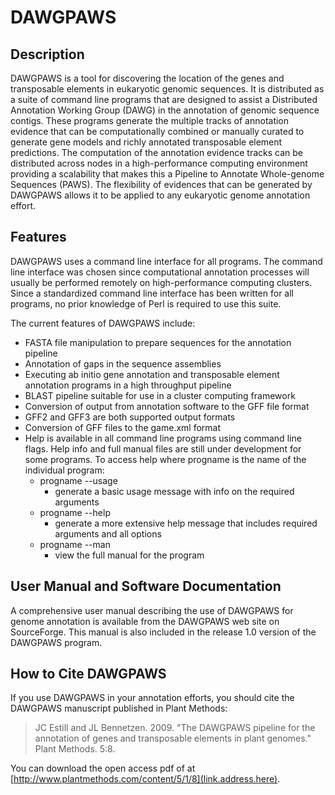 DAWGPAWS
========

Description
-----------

DAWGPAWS is a tool for discovering the location of the genes and transposable elements in eukaryotic genomic sequences. It is distributed as a suite of command line programs that are designed to assist a Distributed Annotation Working Group (DAWG) in the annotation of genomic sequence contigs. These programs generate the multiple tracks of annotation evidence that can be computationally combined or manually curated to generate gene models and richly annotated transposable element predictions. The computation of the annotation evidence tracks can be distributed across nodes in a high-performance computing environment providing a scalability that makes this a Pipeline to Annotate Whole-genome Sequences (PAWS). The flexibility of evidences that can be generated by DAWGPAWS allows it to be applied to any eukaryotic genome annotation effort.


Features
--------

DAWGPAWS uses a command line interface for all programs. The command line interface was chosen since computational annotation processes will usually be performed remotely on high-performance computing clusters. Since a standardized command line interface has been written for all programs, no prior knowledge of Perl is required to use this suite.

The current features of DAWGPAWS include:

* FASTA file manipulation to prepare sequences for the annotation pipeline
* Annotation of gaps in the sequence assemblies
* Executing ab initio gene annotation and transposable element annotation programs in a high throughput pipeline
* BLAST pipeline suitable for use in a cluster computing framework
* Conversion of output from annotation software to the GFF file format
* GFF2 and GFF3 are both supported output formats
* Conversion of GFF files to the game.xml format
* Help is available in all command line programs using command line flags. Help info and full manual files are still under development for some programs. To access help where progname is the name of the individual program:
  * progname --usage 
    * generate a basic usage message with info on the required arguments
  * progname --help
    * generate a more extensive help message that includes required arguments and all options
  * progname --man
    * view the full manual for the program

User Manual and Software Documentation
---------------------------------------

A comprehensive user manual describing the use of DAWGPAWS for genome annotation is available from the DAWGPAWS web site on SourceForge. This manual is also included in the release 1.0 version of the DAWGPAWS program.

How to Cite DAWGPAWS
---------------------

If you use DAWGPAWS in your annotation efforts, you should cite the DAWGPAWS manuscript published in Plant Methods:

>JC Estill and JL Bennetzen. 2009. "The DAWGPAWS pipeline for the annotation of genes and transposable elements in plant genomes." Plant Methods. 5:8.

You can download the open access pdf of at [http://www.plantmethods.com/content/5/1/8](link.address.here).